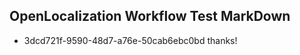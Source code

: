 ## OpenLocalization Workflow Test MarkDown
* 3dcd721f-9590-48d7-a76e-50cab6ebc0bd thanks!

<!--HONumber=Aug16_HO3-->



